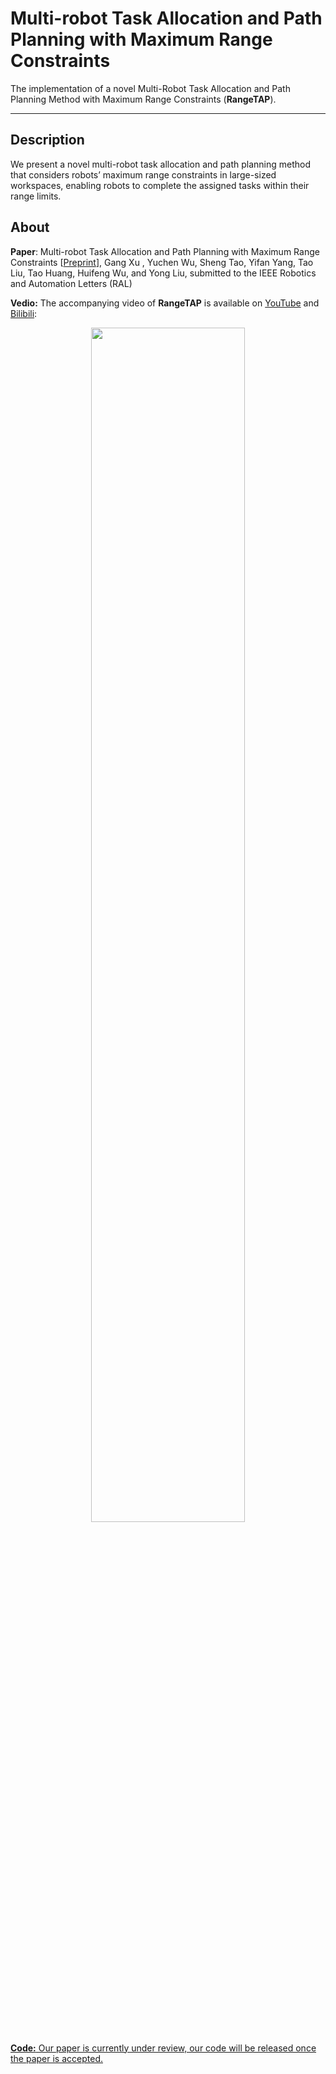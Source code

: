 # Multi-robot Task Allocation and Path Planning with Maximum Range Constraints

The implementation of a novel Multi-Robot Task Allocation and Path Planning Method with Maximum Range Constraints (**RangeTAP**).

-----

Description
-----

We present a novel multi-robot task allocation and path planning method that considers robots’ maximum range constraints in large-sized workspaces, enabling robots to complete the assigned tasks within their range limits. 

About
-----

**Paper**: Multi-robot Task Allocation and Path Planning with Maximum Range Constraints [[Preprint](https://arxiv.org/pdf/2409.06531)], Gang Xu , Yuchen Wu, Sheng Tao, Yifan Yang, Tao Liu, Tao Huang, Huifeng Wu, and Yong Liu,  submitted to the IEEE Robotics and Automation Letters (RAL)

**Vedio:** The accompanying video of **RangeTAP** is available on [YouTube](https://www.youtube.com/watch?v=RY3WLkE3kZs) and [Bilibili](https://www.bilibili.com/video/BV1J64nenEPu/?vd_source=2658f83f585aa71b9b5afb08f08e6dc8):

<div align="center">
    <a href="https://www.youtube.com/watch?v=RY3WLkE3kZs" target="_blank">
    <img src="image/cover.png" width=70% />
</div>


**Code:** Our paper is currently under review, our code will be released once the paper is accepted.
